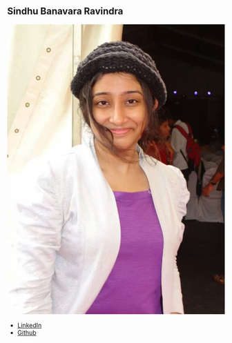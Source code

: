 Sindhu Banavara Ravindra
--------------

![](photos/sindhu-banavara-ravindra.jpeg)


* [LinkedIn](https://in.linkedin.com/pub/sindhu-br/19/7a2/266)
* [Github](https://github.com/sindhubr)
